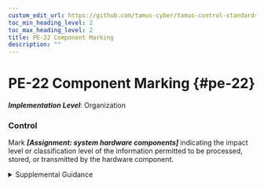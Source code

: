 ```yaml
---
custom_edit_url: https://github.com/tamus-cyber/tamus-control-standards/tree/main/content/tamus.edu/TAMUS_profile.xml
toc_min_heading_level: 2
toc_max_heading_level: 2
title: PE-22 Component Marking
description: ""
---
```


# PE-22 Component Marking {#pe-22}

_**Implementation Level**_: Organization

### Control

Mark <strong title="pe-22_odp"> <em>[Assignment: system hardware components]</em> </strong> indicating the impact level or classification level of the information permitted to be processed, stored, or transmitted by the hardware component.

<details>
  <summary>Supplemental Guidance</summary>

Hardware components that may require marking include input and output devices. Input devices include desktop and notebook computers, keyboards, tablets, and smart phones. Output devices include printers, monitors/video displays, facsimile machines, scanners, copiers, and audio devices. Permissions controlling output to the output devices are addressed in <a xmlns="http://csrc.nist.gov/ns/oscal/1.0" href="#ac-3">AC-3</a> or <a xmlns="http://csrc.nist.gov/ns/oscal/1.0" href="#ac-4">AC-4</a> . Components are marked to indicate the impact level or classification level of the system to which the devices are connected, or the impact level or classification level of the information permitted to be output. Security marking refers to the use of human-readable security attributes. Security labeling refers to the use of security attributes for internal system data structures. Security marking is generally not required for hardware components that process, store, or transmit information determined by organizations to be in the public domain or to be publicly releasable. However, organizations may require markings for hardware components that process, store, or transmit public information in order to indicate that such information is publicly releasable. Marking of system hardware components reflects applicable laws, executive orders, directives, policies, regulations, and standards.

</details>

